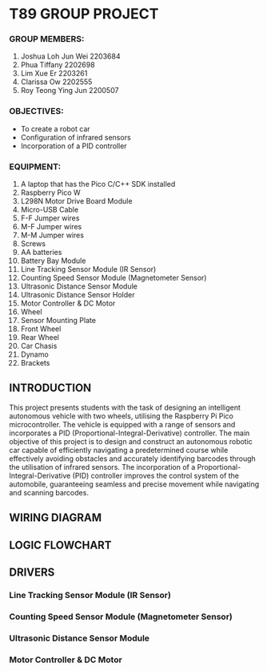 # T89 GROUP PROJECT

### GROUP MEMBERS:
1. Joshua Loh Jun Wei 2203684
2. Phua Tiffany 2202698
3. Lim Xue Er 2203261
4. Clarissa Ow 2202555
5. Roy Teong Ying Jun 2200507

### OBJECTIVES:
- To create a robot car
- Configuration of infrared sensors
- Incorporation of a PID controller


### EQUIPMENT:
1. A laptop that has the Pico C/C++ SDK installed
2. Raspberry Pico W
3. L298N Motor Drive Board Module
4. Micro-USB Cable
5. F-F Jumper wires
6. M-F Jumper wires
7. M-M Jumper wires
8. Screws
9. AA batteries
10. Battery Bay Module
11. Line Tracking Sensor Module (IR Sensor)
12. Counting Speed Sensor Module (Magnetometer Sensor)
13. Ultrasonic Distance Sensor Module
14. Ultrasonic Distance Sensor Holder
15. Motor Controller & DC Motor
16. Wheel
17. Sensor Mounting Plate
18. Front Wheel
19. Rear Wheel
20. Car Chasis
21. Dynamo
22. Brackets


## INTRODUCTION
This project presents students with the task of designing an intelligent autonomous vehicle with two wheels, utilising the Raspberry Pi Pico microcontroller. The vehicle is equipped with a range of sensors and incorporates a PID (Proportional-Integral-Derivative) controller. The main objective of this project is to design and construct an autonomous robotic car capable of efficiently navigating a predetermined course while effectively avoiding obstacles and accurately identifying barcodes through the utilisation of infrared sensors. The incorporation of a Proportional-Integral-Derivative (PID) controller improves the control system of the automobile, guaranteeing seamless and precise movement while navigating and scanning barcodes.


## WIRING DIAGRAM


## LOGIC FLOWCHART


## DRIVERS

### Line Tracking Sensor Module (IR Sensor)

### Counting Speed Sensor Module (Magnetometer Sensor)

### Ultrasonic Distance Sensor Module

### Motor Controller & DC Motor
